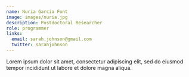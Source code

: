 ```yaml
---
name: Nuria Garcia Font
image: images/nuria.jpg
description: Postdoctoral Researcher
role: programmer
links:
  email: sarah.johnson@gmail.com
  twitter: sarahjohnson
---
```


Lorem ipsum dolor sit amet, consectetur adipiscing elit, sed do eiusmod tempor incididunt ut labore et dolore magna aliqua.
